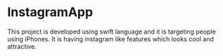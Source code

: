 # InstagramApp
This project is developed using swift language and it is targeting people using iPhones. It is having instagram like features which looks cool and attractive.
